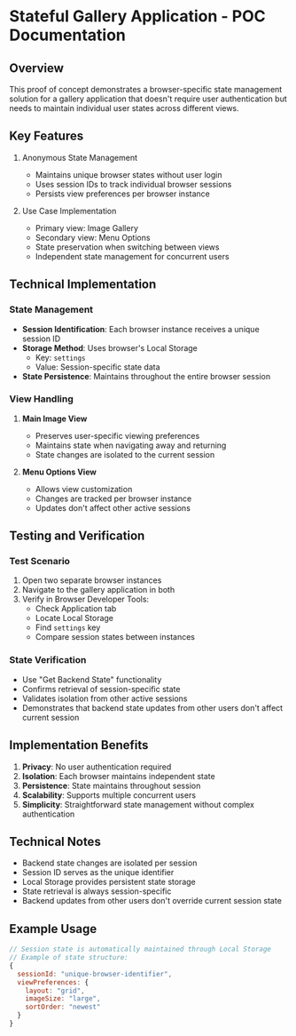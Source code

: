 
# Stateful Gallery Application - POC Documentation

## Overview
This proof of concept demonstrates a browser-specific state management solution for a gallery application that doesn't require user authentication but needs to maintain individual user states across different views.

## Key Features
1. Anonymous State Management
   - Maintains unique browser states without user login
   - Uses session IDs to track individual browser sessions
   - Persists view preferences per browser instance

2. Use Case Implementation
   - Primary view: Image Gallery
   - Secondary view: Menu Options
   - State preservation when switching between views
   - Independent state management for concurrent users

## Technical Implementation

### State Management
- **Session Identification**: Each browser instance receives a unique session ID
- **Storage Method**: Uses browser's Local Storage
  - Key: `settings`
  - Value: Session-specific state data
- **State Persistence**: Maintains throughout the entire browser session

### View Handling
1. **Main Image View**
   - Preserves user-specific viewing preferences
   - Maintains state when navigating away and returning
   - State changes are isolated to the current session

2. **Menu Options View**
   - Allows view customization
   - Changes are tracked per browser instance
   - Updates don't affect other active sessions

## Testing and Verification

### Test Scenario
1. Open two separate browser instances
2. Navigate to the gallery application in both
3. Verify in Browser Developer Tools:
   - Check Application tab
   - Locate Local Storage
   - Find `settings` key
   - Compare session states between instances

### State Verification
- Use "Get Backend State" functionality
- Confirms retrieval of session-specific state
- Validates isolation from other active sessions
- Demonstrates that backend state updates from other users don't affect current session

## Implementation Benefits
1. **Privacy**: No user authentication required
2. **Isolation**: Each browser maintains independent state
3. **Persistence**: State maintains throughout session
4. **Scalability**: Supports multiple concurrent users
5. **Simplicity**: Straightforward state management without complex authentication

## Technical Notes
- Backend state changes are isolated per session
- Session ID serves as the unique identifier
- Local Storage provides persistent state storage
- State retrieval is always session-specific
- Backend updates from other users don't override current session state

## Example Usage
```javascript
// Session state is automatically maintained through Local Storage
// Example of state structure:
{
  sessionId: "unique-browser-identifier",
  viewPreferences: {
    layout: "grid",
    imageSize: "large",
    sortOrder: "newest"
  }
}
```
